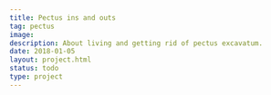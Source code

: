 ```yaml
---
title: Pectus ins and outs
tag: pectus
image: 
description: About living and getting rid of pectus excavatum.
date: 2018-01-05
layout: project.html
status: todo
type: project
---
```

